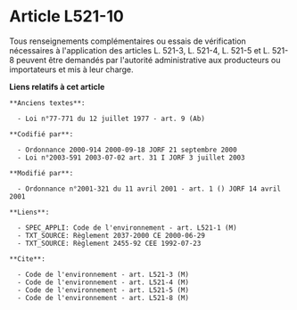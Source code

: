 # Article L521-10

Tous renseignements complémentaires ou essais de vérification nécessaires à l'application des articles L. 521-3, L. 521-4, L.
521-5 et L. 521-8 peuvent être demandés par l'autorité administrative aux producteurs ou importateurs et mis à leur charge.

**Liens relatifs à cet article**

	**Anciens textes**:

	  - Loi n°77-771 du 12 juillet 1977 - art. 9 (Ab)

	**Codifié par**:

	  - Ordonnance 2000-914 2000-09-18 JORF 21 septembre 2000
	  - Loi n°2003-591 2003-07-02 art. 31 I JORF 3 juillet 2003

	**Modifié par**:

	  - Ordonnance n°2001-321 du 11 avril 2001 - art. 1 () JORF 14 avril 2001

	**Liens**:

	  - SPEC_APPLI: Code de l'environnement - art. L521-1 (M)
	  - TXT_SOURCE: Règlement 2037-2000 CE 2000-06-29
	  - TXT_SOURCE: Règlement 2455-92 CEE 1992-07-23

	**Cite**:

	  - Code de l'environnement - art. L521-3 (M)
	  - Code de l'environnement - art. L521-4 (M)
	  - Code de l'environnement - art. L521-5 (M)
	  - Code de l'environnement - art. L521-8 (M)

